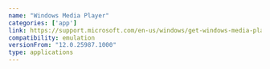 ```yaml
---
name: "Windows Media Player"
categories: ['app']
link: https://support.microsoft.com/en-us/windows/get-windows-media-player-81718e0d-cfce-25b1-aee3-94596b658287
compatibility: emulation
versionFrom: "12.0.25987.1000"
type: applications
---
```



